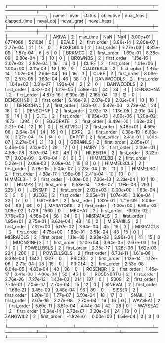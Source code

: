 ┌────────────┬────────┬─────────────┬───────────┬───────────┬──────────────┬───────────┬────────────┬────────────┐
│       name │   nvar │      status │ objective │ dual_feas │ elapsed_time │ neval_obj │ neval_grad │ neval_hess │
├────────────┼────────┼─────────────┼───────────┼───────────┼──────────────┼───────────┼────────────┼────────────┤
│      AKIVA │      2 │    max_time │       NaN │       NaN │     3.00e+01 │   6774068 │     521084 │          0 │
│      BEALE │      2 │ first_order │  3.86e-14 │  2.80e-07 │     2.77e-04 │        21 │         18 │          0 │
│   BOXBODLS │      2 │ first_order │  9.77e+03 │  4.85e-09 │     1.87e-04 │         6 │          5 │          0 │
│     BRKMCC │      2 │ first_order │  1.69e-01 │  8.38e-09 │     2.80e-04 │        13 │         10 │          0 │
│    BROWNBS │      2 │ first_order │  1.15e-16 │  2.07e-02 │     2.92e-04 │        16 │         16 │          0 │
│      CLIFF │      2 │ first_order │  1.01e+06 │  1.00e+00 │     2.11e-04 │        19 │         10 │          0 │
│  CLUSTERLS │      2 │ first_order │  1.45e-14 │  1.02e-08 │     2.66e-04 │        16 │         16 │          0 │
│       CUBE │      2 │ first_order │  8.09e-13 │  2.57e-05 │     3.63e-04 │        46 │         38 │          0 │
│ DANIWOODLS │      2 │ first_order │  1.04e+02 │  3.31e-27 │     1.93e-04 │         2 │          2 │          0 │
│  DANWOODLS │      2 │ first_order │  4.32e-03 │  1.27e-05 │     5.36e-04 │        44 │         34 │          0 │
│   DENSCHNA │      2 │ first_order │  4.67e-16 │  6.39e-08 │     2.16e-04 │        13 │         12 │          0 │
│   DENSCHNB │      2 │ first_order │  6.46e-19 │  2.07e-09 │     2.02e-04 │        10 │         10 │          0 │
│   DENSCHNC │      2 │ first_order │  1.83e-01 │  5.42e-06 │     3.73e-04 │        24 │         18 │          0 │
│   DENSCHNF │      2 │ first_order │  2.92e-13 │  1.13e-05 │     2.91e-04 │        19 │         14 │          0 │
│       DJTL │      2 │ first_order │ -8.95e+03 │  4.90e-06 │     1.20e-02 │      1673 │       1394 │          0 │
│   EGGCRATE │      2 │ first_order │  9.49e+00 │  1.63e-08 │     2.21e-04 │        12 │         10 │          0 │
│   ELATVIDU │      2 │ first_order │  5.48e+01 │  4.69e-06 │     2.64e-04 │        24 │         16 │          0 │
│       EXP2 │      2 │ first_order │  8.38e-19 │  6.68e-10 │     3.27e-04 │        14 │         14 │          0 │
│     EXPFIT │      2 │ first_order │  2.41e-01 │  1.30e-07 │     2.27e-04 │        21 │         18 │          0 │
│   GBRAINLS │      2 │ first_order │  2.85e+01 │  5.46e-06 │     2.13e-02 │        29 │         17 │          0 │
│      HAIRY │      2 │ first_order │  2.00e+01 │  4.58e-08 │     3.97e-04 │        60 │         46 │          0 │
│   HILBERTA │      2 │ first_order │  3.22e-17 │  9.03e-09 │     2.47e-04 │         6 │          6 │          0 │
│   HIMMELBB │      2 │ first_order │  5.22e-11 │  2.08e-03 │     2.08e-04 │        19 │          8 │          0 │
│ HIMMELBCLS │      2 │ first_order │  2.78e-15 │  5.04e-07 │     2.23e-04 │        15 │         11 │          0 │
│   HIMMELBG │      2 │ first_order │  4.88e-17 │  1.98e-08 │     2.41e-04 │        10 │         10 │          0 │
│   HIMMELBH │      2 │ first_order │ -1.00e+00 │  7.36e-13 │     2.23e-04 │        10 │         10 │          0 │
│      HUMPS │      2 │ first_order │  9.58e-14 │  1.38e-07 │     1.93e-03 │       293 │        225 │          0 │
│     JENSMP │      2 │ first_order │  2.02e+03 │  0.00e+00 │     1.63e-04 │         2 │          2 │          0 │
│      JUDGE │      2 │ first_order │  2.05e+01 │  1.07e-05 │     3.16e-04 │        22 │         17 │          0 │
│   LOGHAIRY │      2 │ first_order │  1.82e-01 │  1.71e-09 │     8.06e-04 │        89 │         66 │          0 │
│   MARATOSB │      2 │ first_order │ -1.00e+00 │  5.58e-03 │     1.08e-02 │      1729 │       1560 │          0 │
│     MEXHAT │      2 │ first_order │ -3.92e-02 │  7.76e+00 │     4.58e-04 │        58 │         34 │          0 │
│  MISRA1ALS │      2 │ first_order │  1.95e+01 │  2.75e-01 │     3.62e-04 │        43 │         16 │          0 │
│  MISRA1BLS │      2 │ first_order │  7.32e+00 │  5.97e-02 │     3.64e-04 │        45 │         16 │          0 │
│  MISRA1CLS │      2 │ first_order │  4.75e+00 │  1.88e-01 │     3.51e-04 │        43 │         15 │          0 │
│  MISRA1DLS │      2 │ first_order │  1.11e+00 │  2.93e-02 │     3.96e-04 │        41 │         15 │          0 │
│ MUONSINELS │      1 │ first_order │  5.10e+04 │  3.94e-05 │     2.67e-03 │        16 │          7 │          0 │
│ POWELLBSLS │      2 │ first_order │  2.35e-17 │  1.28e-06 │     1.62e-03 │       224 │        200 │          0 │
│ POWELLSQLS │      2 │ first_order │  6.73e-11 │  1.61e-06 │     8.38e-03 │      1342 │       1227 │          0 │
│     PRICE3 │      2 │ first_order │  1.12e-14 │  1.12e-06 │     2.71e-04 │        23 │         15 │          0 │
│     PRICE4 │      2 │ first_order │  2.53e-08 │  6.04e-05 │     4.83e-04 │        48 │         36 │          0 │
│    ROSENBR │      2 │ first_order │  1.45e-17 │  8.41e-08 │     4.80e-04 │        52 │         45 │          0 │
│  ROSENBRTU │      2 │ first_order │  2.76e-26 │  7.27e-12 │     1.43e-03 │       214 │        187 │          0 │
│       S308 │      2 │ first_order │  7.73e-01 │  7.05e-07 │     2.70e-04 │        15 │         12 │          0 │
│    SINEVAL │      2 │ first_order │  1.68e-21 │  3.45e-09 │     9.48e-04 │        96 │         89 │          0 │
│     SISSER │      2 │ first_order │  1.20e-10 │  1.77e-07 │     3.50e-04 │        18 │         17 │          0 │
│      SNAIL │      2 │ first_order │  2.67e-16 │  3.27e-08 │     2.70e-04 │        16 │         16 │          0 │
│    WAYSEA1 │      2 │ first_order │  5.60e-11 │  8.51e-04 │     4.44e-04 │        42 │         28 │          0 │
│    WAYSEA2 │      2 │ first_order │  3.84e-14 │  2.72e-07 │     3.20e-04 │        24 │         18 │          0 │
│   ZANGWIL2 │      2 │ first_order │ -1.82e+01 │  0.00e+00 │     1.54e-04 │         3 │          3 │          0 │
└────────────┴────────┴─────────────┴───────────┴───────────┴──────────────┴───────────┴────────────┴────────────┘
